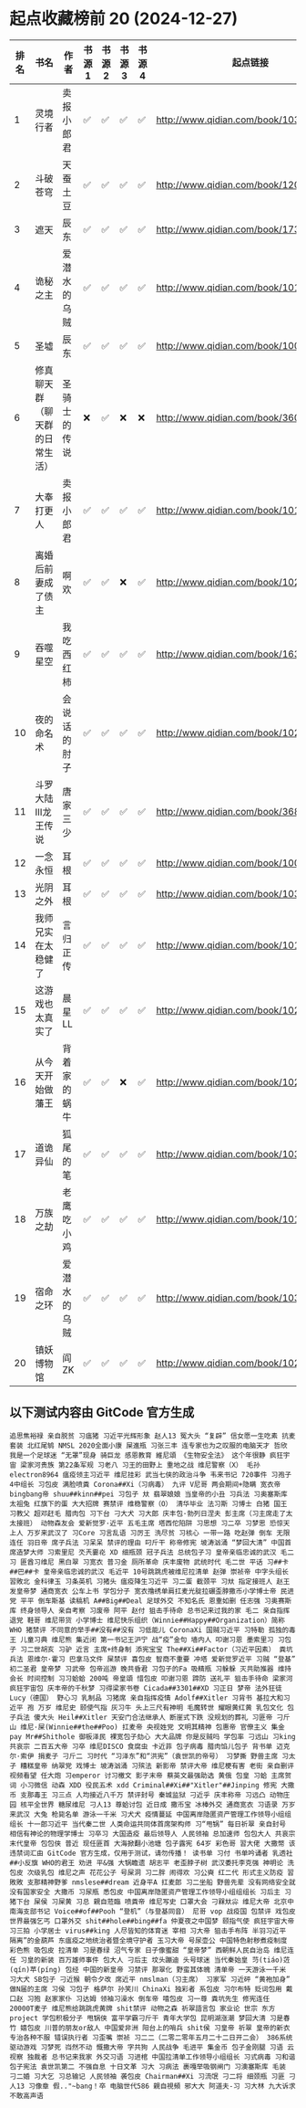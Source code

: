 # 起点收藏榜前 20 (2024-12-27)
| 排名 | 书名 | 作者 | 书源 1 | 书源 2 | 书源 3 | 书源 4 | 起点链接 |
| ---- | ---- | ---- | ---- | ---- | ---- | ---- | ---- |
| 1 | 灵境行者 | 卖报小郎君 | ✅ |✅ |✅ |✅ | http://www.qidian.com/book/1031940621/ |
| 2 | 斗破苍穹 | 天蚕土豆 | ✅ |✅ |✅ |✅ | http://www.qidian.com/book/1209977/ |
| 3 | 遮天 | 辰东 | ✅ |✅ |✅ |✅ | http://www.qidian.com/book/1735921/ |
| 4 | 诡秘之主 | 爱潜水的乌贼 | ✅ |✅ |✅ |✅ | http://www.qidian.com/book/1010868264/ |
| 5 | 圣墟 | 辰东 | ✅ |✅ |✅ |✅ | http://www.qidian.com/book/1004608738/ |
| 6 | 修真聊天群（聊天群的日常生活） | 圣骑士的传说 | ❌ |✅ |❌ |❌ | http://www.qidian.com/book/3602691/ |
| 7 | 大奉打更人 | 卖报小郎君 | ✅ |✅ |✅ |✅ | http://www.qidian.com/book/1019664125/ |
| 8 | 离婚后前妻成了债主 | 啊欢 | ✅ |✅ |❌ |✅ | http://www.qidian.com/book/1025156541/ |
| 9 | 吞噬星空 | 我吃西红柿 | ✅ |✅ |✅ |✅ | http://www.qidian.com/book/1639199/ |
| 10 | 夜的命名术 | 会说话的肘子 | ✅ |✅ |✅ |✅ | http://www.qidian.com/book/1021617576/ |
| 11 | 斗罗大陆III龙王传说 | 唐家三少 | ✅ |✅ |✅ |✅ | http://www.qidian.com/book/3681560/ |
| 12 | 一念永恒 | 耳根 | ✅ |✅ |✅ |✅ | http://www.qidian.com/book/1003354631/ |
| 13 | 光阴之外 | 耳根 | ✅ |✅ |✅ |✅ | http://www.qidian.com/book/1031777108/ |
| 14 | 我师兄实在太稳健了 | 言归正传 | ✅ |✅ |✅ |✅ | http://www.qidian.com/book/1016572786/ |
| 15 | 这游戏也太真实了 | 晨星LL | ✅ |✅ |✅ |✅ | http://www.qidian.com/book/1029391348/ |
| 16 | 从今天开始做藩王 | 背着家的蜗牛 | ✅ |✅ |❌ |✅ | http://www.qidian.com/book/1023831464/ |
| 17 | 道诡异仙 | 狐尾的笔 | ✅ |✅ |✅ |✅ | http://www.qidian.com/book/1031794030/ |
| 18 | 万族之劫 | 老鹰吃小鸡 | ✅ |✅ |✅ |✅ | http://www.qidian.com/book/1018027842/ |
| 19 | 宿命之环 | 爱潜水的乌贼 | ✅ |✅ |✅ |✅ | http://www.qidian.com/book/1036370336/ |
| 20 | 镇妖博物馆 | 阎ZK | ✅ |✅ |✅ |✅ | http://www.qidian.com/book/1026722127/ |


## 以下测试内容由 GitCode 官方生成

```text
追思焦裕禄 亲自脱贫 习瘟猪 习近平光辉形象 赵人13 冤大头 “复辟” 信女愿一生吃素 抗麦套装 北红尾鸲 NMSL 2020全面小康 屎進瓶 习张三丰 连专家也为之叹服的电脑天才 哲欣 我是一个足球迷 “无罩”现身 骑巨龙 感恩教育 維尼頌 《生物安全法》 这个年很静 疯狂宇宙 梁家河贵族 第22条军规 习老八 习王的田野上 重地之战 维尼警察（X） 毛孙 electron8964 瘟疫领主习近平 维尼挂彩 武当七侠的政治斗争 韦来书记 720事件 习孢子 4中组长 习包皮 满脸喷粪 Corona##Xi（习病毒） 九评 V尼哥 两会期间+隐瞒 宽衣帝 bingbang帝 shuu##kinn##pei 习包子 夶 翡翠娘娘 当皇帝的小丑 习兵法 习奥塞斯库 太祖兔 红旗下的蛋 大大招牌 赛禁评 维稳警察（O） 清华毕业 法习斯 习博士 白猪 国王 习教父 超邓赶毛 腊肉包 习下台 刁大犬 习大郎 庆丰包·勃列日涅夫 彭主席（习主席走了太太接班） 动物森友会 爱新觉罗·近平 五毛主席 塔西佗陷阱 习思想 习二卒 习梦思 恐惊天上人 万岁来武汉了 习Core 习言乱语 习厉王 洗尽贫 习核心 一带一路 吃赵弹 倒车 无限连任 羽日帝 席子兵法 习呆呆 禁评的理由 叼斤干 称帝修宪 坡涛汹涌 “梦回大清” 中国首席造梦大师 习索里尼 氼兲嫑炛 XD 细瓶颈 冠子兵法 总统包子习 皇帝亲临忠诚的武汉 毛二习 匪酋习维尼 黑白翠 习宽衣 普习金 厕所革命 庆丰废物 武统时代 毛二世 平话 习##卡##巴##卡 皇帝亲临忠诚的武汉 毛近平 10号跳跳虎被维尼拉清单 赵弹 崇祯帝 中字头组长 習敗北 金科律玉 习条英机 习猪头 瘟疫降生习近平 习二蛋 截颈平 习夶 指定接班人 赵王 发皇帝梦 通商宽衣 公车上书 学包分子 宽衣撸绣单肩扛麦光腚拉碾歪脖撒币小学博士帝 民进党 平平 倒车斯基 读稿机 A##Big##Deal 足球外交 不知名氏 恩重如删 任志强 习奥赛斯库 终身领导人 亲自考察 习废帝 阿平 赵付 狙击手待命 总书记来过我的家 毛二 亲自指挥 退党 鞋哥 维尼带货 小学博士 维尼快乐组织（Winnie##Happy##Organization）简称WHO 猪禁评 不同意的举手##没有##没有 习低能儿 CoronaXi 国贼习近平 习特勒 孤独的毒王 儿童习典 维尼熊 集近闭 第一书记王沪宁 战“疫”金句 墙内人 叩谢习恩 墨索里习 习包子 习二世胡亥 习驴 近言 主席+终身制 添宪宝宝 The##Xi##Factor（习近平因素） 粪坑兵法 恩维尔·霍习 巴拿马文件 屎禁评 喜包皮 智商不重要 冲塔 爱新觉罗近平 习贼 “登基” 初二圣君 皇帝梦 习武帝 包帝巡游 晚共昏君 习包子的Fa 吸精瓶 习躲躲 灭共助推器 维持会长 时间控制 习习蛤蛤 200吨 帝皇頌 惜包皮 叩谢习恩 蹄防 送礼平 狙击手待命 梁家河 疯狂宇宙包 庆丰帝的千秋梦 习得梁家书卷 Cicada##3301##XD 习正日 梦帝 法外狂徒Lucy（德国） 野心习 乳制品 习猪席 亲自指挥疫情 Adolf##Xitler 习背书 基拉大和习近平 孢 万岁 维尼史 颐使气指 灰习牛 头上三尺有神明 毛魔转世 耀眼黄红黄 乳包文化 包子兵法 傻大头 Heil##Xitler 天安门合法继承人 断崖式下跌 没规划的葬礼 习匪帝 刁斤山 维尼·屎(Winnie##the##Poo) 扛麦帝 央视姓党 文明其精神 包惠帝 官僚主义 集金pay Mr##Shithole 御板泽民 裸宽包子劾心 大大品牌 你是反贼吗 学包率 刁远山 习king 共哀宗 二百五大帝 习卒 维尼DISCO 食腐虫 卡近菲 包子病毒 腊肉馅儿包子 背书单 迈克尔·索伊 捐麦子 刁斤二 习时代 “习泽东”和“洪宪”（袁世凯的帝号） 习梦撕 野兽主席 习太孑 糟糕皇帝 纳翠党 戏博士 坡涛汹涌 习殡法 新影帝 禁评大帝 维尼梗有害 老街 亲自删评 视频看望 任大炮 习emperor 讨习檄文 影子末帝 蔡英文最强助选 黄俄 包皇 习蛤 主席贺词 小习微信 动森 XDD 役民五术 xdd Criminal##Xi##"Xitler"##Jinping 修宪 大撒币 支那毒王 习三点 人均接近八千万 禁评封号 秦城监狱 刁近乎 庆丰称帝 习远凸 动物庄园 核平全世界 糖尿维尼 刁人13 尊蛤讨包 近日成 撒币宝 冰棒外交 通商宽衣 习语录 万岁来武汉 大兔 枪毙名单 游泳一千米 习犬犬 疫情蔓延 中国离岸隐匿资产管理工作领导小组组组长 十一郎习近平 当代秦二世 人类命运共同体首席架构师 习“甩锅” 每日祈翠 亲自封号 相信有神论的物理学博士 习卒习 大国造疫 最后领导人 人民领袖 总加速师 包包大人 共哀宗 末代皇帝 包包侠 普近 现任匪首 大海掀翻小池塘 包子露宪 64岁 彩色哥 習大佬 大撒幣 该违禁词汇由 GitCode 官方生成，仅用于测试，请勿传播！ 读书单 习付 书单吟诵者 乳透社##小反旗 WHO的君王 劝进 平&强 大锅瞻遗 胡志平 老歪脖子树 武汉委托李克强 神明论 洗包皮 次级乳包 维尼之声 花花公子 号屎洞 习二胖 闹得欢 习公奭 红二代 形式主义防疫 習敗敗 支那精神野爹 nmslese##dream 近身平A 扛麦郎 习二坐船 野兽先辈 没有网络安全就没有国家安全 大撒币 习尿瓶 悉包皮 中国离岸隐匿资产管理工作领导小组组组长 习后主 习猪下台 屎侯 习屎黄 习总 親自蒞臨 喷粪帝 维尼写史 口罩大会 刁槑夶尛 维尼大帝 北京中南海支部书记 Voice##of##Pooh “登机”（与登基同音） 尼哥 vop 战疫国 包禁评 戏包皮 世界最强乞丐 口罩外交 shit##hole##bing##fa 仲夏夜之中国梦 颐指气使 疯狂宇宙大帝 习三拍 小学居士 virus##king 人尽皆知的体育迷 宰相 习大帝 狙击手布阵 半羽习近平 隔离”的金葫芦 东瘟疫之地统治者暨全境守护者 玉习大帝 号尿壶公 中国特色射秽煮疫制度 彩色熊 吸包皮 拉清单 习是春绿 沼气专家 日子像蜜甜 “皇帝梦” 西朝鲜人民自治岛 维尼连任 习皇的新装 百万雄师事件 包大人 刁后主 坟头蹦迪 头号球迷 当代秦始皇 䒒(tiáo)菦(qín)苹(píng) 包经 中国的新皇帝 习禁评 那翠化 野蛮其体魄 清单帝 一天游泳一千米 习大犬 SB包子 刁近猴 朝令夕改 席近平 nmslman（习主席） 习家军 习近砰 “黄袍加身” 做N届的主席 习侯 习包子 格萨尔 孙笑川 ChinaXi 独彩者 系包皮 习尔布特 贬词包用 戴口赵 习狍 赵家家仆 习达姆 领袖习澡水 倒车帝 嘻包皮 习一尊 粪坑先生 修宪连任 20000T麦子 维尼熊给跳跳虎黄牌 shit禁评 动物之森 祈翠語言包 家业论 世宗 东方project 学包积极分子 甩锅侠 富平学霸刁斤干 青年大学包 昆明湖涨潮 梦回大清 习是春竹 嬉包皮 川普的朋友or敌人 中国爱非洲 阳台上的哨兵 shit侯 习皇帝 祈翠 皇帝的新衣 专治各种不服 错误执行者 习歪嘴 崇祯 习二二（二零二零年五月二十二日开二会） 386系统驱动游戏 习梦死 岿然不动 慨撒大帝 字共狗 人民战争 毛进平 集金币 包子金刚腿 习语 云视察 独裁者 总书记来我家 外交习语 习进棺 中国拉清单工作领导小组组长 习式病毒 习和谐 包子宪法 袁世凯第二 不强自息 十日文革 习大 习病法 裹嘎举吸钢闸门 习澳塞斯库 毛装 刁二婚 习大乞 习总输记 人民领袖 袭包皮 Chairman##Xi 习流氓 刁二将 细颈瓶 习匪 刁人13 习像章 假.."~bang！卒 电脑世代586 親自視頻 邪大大 阿道夫-习 习大林 九大诉求 不敢高声语
```